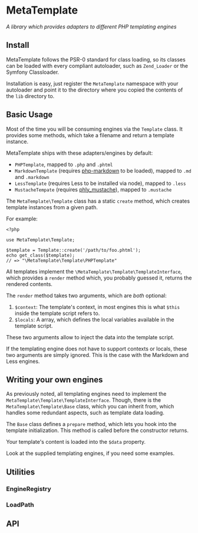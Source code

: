# MetaTemplate

_A library which provides adapters to different PHP templating engines_

## Install

MetaTemplate follows the PSR-0 standard for class loading, so its
classes can be loaded with every compliant autoloader, such as
`Zend_Loader` or the Symfony Classloader.

Installation is easy, just register the `MetaTemplate` namespace with
your autoloader and point it to the directory where you copied the
contents of the `lib` directory to.

## Basic Usage

Most of the time you will be consuming engines via the `Template` class.
It provides some methods, which take a filename and return a template
instance.

MetaTemplate ships with these adapters/engines by default:

 * `PHPTemplate`, mapped to `.php` and `.phtml`
 * `MarkdownTemplate` (requires
   [php-markdown](http://github.com/michelf/php-markdown) to be loaded), mapped to
   `.md` and `.markdown`
 * `LessTemplate` (requires Less to be installed via node), mapped to
   `.less`
 * `MustacheTempate` (requires
   [phly_mustache](http://github.com/weierophinney/phly_mustache)),
   mapped to `.mustache`

The `MetaTemplate\Template` class has a static `create` method, which
creates template instances from a given path.

For example:

    <?php

    use MetaTemplate\Template;

    $template = Template::create('/path/to/foo.phtml');
    echo get_class($template);
    // => "\MetaTemplate\Template\PHPTemplate"

All templates implement the `\MetaTemplate\Template\TemplateInterface`,
which provides a `render` method which, you probably guessed it, returns
the rendered contents.

The `render` method takes two arguments, which are _both_ optional:

 1. `$context`: The template's context, in most engines this is what
    `$this` inside the template script refers to.
 2. `$locals`: A array, which defines the local variables available in
    the template script.

These two arguments allow to inject the data into the template script.

If the templating engine does not have to support contexts or locals, 
these two arguments are simply ignored. This is the case with the
Markdown and Less engines.

## Writing your own engines

As previously noted, all templating engines need to implement the
`MetaTemplate\Template\TemplateInterface`. Though, there is the
`MetaTemplate\Template\Base` class, which you can inherit from, which
handles some redundant aspects, such as template data loading.

The `Base` class defines a `prepare` method, which lets you hook into
the template initialization. This method is called before the 
constructor returns.

Your template's content is loaded into the `$data` property.

Look at the supplied templating engines, if you need some examples.

## Utilities

### EngineRegistry

### LoadPath

## API
